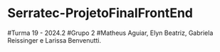 # Serratec-ProjetoFinalFrontEnd

#Turma 19 - 2024.2
#Grupo 2
#Matheus Aguiar, Elyn Beatriz, Gabriela Reissinger e Larissa Benvenutti.
